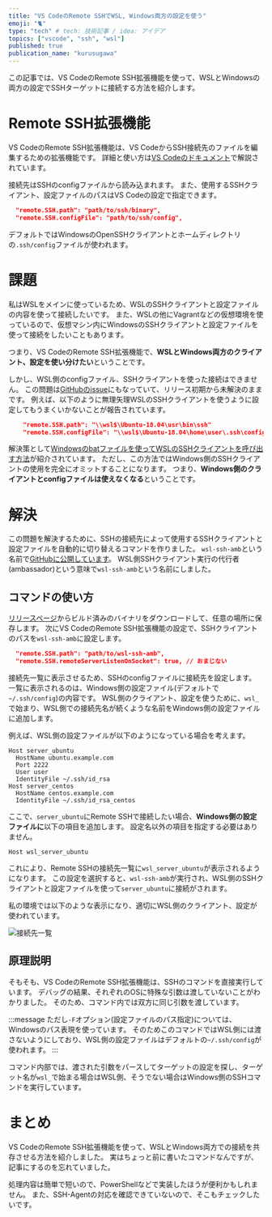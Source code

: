 ```yaml
---
title: "VS CodeのRemote SSHでWSL, Windows両方の設定を使う"
emoji: "🐈"
type: "tech" # tech: 技術記事 / idea: アイデア
topics: ["vscode", "ssh", "wsl"]
published: true
publication_name: "kurusugawa"
---
```


この記事では、VS CodeのRemote SSH拡張機能を使って、WSLとWindowsの両方の設定でSSHターゲットに接続する方法を紹介します。

# Remote SSH拡張機能

VS CodeのRemote SSH拡張機能は、VS CodeからSSH接続先のファイルを編集するための拡張機能です。
詳細と使い方は[VS Codeのドキュメント](https://code.visualstudio.com/docs/remote/ssh)で解説されています。

接続先はSSHのconfigファイルから読み込まれます。
また、使用するSSHクライアント、設定ファイルのパスはVS Codeの設定で指定できます。

```json
  "remote.SSH.path": "path/to/ssh/binary",
  "remote.SSH.configFile": "path/to/ssh/config",
```

デフォルトではWindowsのOpenSSHクライアントとホームディレクトリの`.ssh/config`ファイルが使われます。

# 課題

私はWSLをメインに使っているため、WSLのSSHクライアントと設定ファイルの内容を使って接続したいです。
また、WSLの他にVagrantなどの仮想環境を使っているので、仮想マシン内にWindowsのSSHクライアントと設定ファイルを使って接続をしたいこともあります。

つまり、VS CodeのRemote SSH拡張機能で、**WSLとWindows両方のクライアント、設定を使い分けたい**ということです。

しかし、WSL側のconfigファイル、SSHクライアントを使った接続はできません。
この問題は[GitHubのissue](https://github.com/microsoft/vscode-remote-release/issues/937)にもなっていて、リリース初期から未解決のままです。
例えば、以下のように無理矢理WSLのSSHクライアントを使うように設定してもうまくいかないことが報告されています。

```json
    "remote.SSH.path": "\\wsl$\Ubuntu-18.04\usr\bin\ssh"
    "remote.SSH.configFile": "\\wsl$\Ubuntu-18.04\home\user\.ssh\config"
```

解決策として[Windowsのbatファイルを使ってWSLのSSHクライアントを呼び出す方法](https://github.com/microsoft/vscode-remote-release/issues/937#issuecomment-578416517)が紹介されています。
ただし、この方法ではWindows側のSSHクライアントの使用を完全にオミットすることになります。
つまり、**Windows側のクライアントとconfigファイルは使えなくなる**ということです。

# 解決

この問題を解決するために、SSHの接続先によって使用するSSHクライアントと設定ファイルを自動的に切り替えるコマンドを作りました。
`wsl-ssh-amb`という名前で[GitHubに公開しています](https://github.com/tbistr/wsl-ssh-amb)。
WSL側SSHクライアント実行の代行者(ambassador)という意味で`wsl-ssh-amb`という名前にしました。

## コマンドの使い方

[リリースページ](https://github.com/tbistr/wsl-ssh-amb/releases/tag/v0.1.0)からビルド済みのバイナリをダウンロードして、任意の場所に保存します。
次にVS CodeのRemote SSH拡張機能の設定で、SSHクライアントのパスを`wsl-ssh-amb`に設定します。

```json
  "remote.SSH.path": "path/to/wsl-ssh-amb",
  "remote.SSH.remoteServerListenOnSocket": true, // おまじない
```

接続先一覧に表示させるため、SSHのconfigファイルに接続先を設定します。
一覧に表示されるのは、Windows側の設定ファイル(デフォルトで`~/.ssh/config`)の内容です。
WSL側のクライアント、設定を使うために、`wsl_`で始まり、WSL側での接続先名が続くような名前をWindows側の設定ファイルに追加します。

例えば、WSL側の設定ファイルが以下のようになっている場合を考えます。

```ssh-config
Host server_ubuntu
  HostName ubuntu.example.com
  Port 2222
  User user
  IdentityFile ~/.ssh/id_rsa
Host server_centos
  HostName centos.example.com
  IdentityFile ~/.ssh/id_rsa_centos
```

ここで、`server_ubuntu`にRemote SSHで接続したい場合、**Windows側の設定ファイルに**以下の項目を追加します。
設定名以外の項目を指定する必要はありません。

```ssh-config
Host wsl_server_ubuntu
```

これにより、Remote SSHの接続先一覧に`wsl_server_ubuntu`が表示されるようになります。
この設定を選択すると、`wsl-ssh-amb`が実行され、WSL側のSSHクライアントと設定ファイルを使って`server_ubuntu`に接続がされます。

私の環境では以下のような表示になり、適切にWSL側のクライアント、設定が使われています。

![接続先一覧](https://storage.googleapis.com/zenn-user-upload/d1f113ff486b-20231217.png)

## 原理説明

そもそも、VS CodeのRemote SSH拡張機能は、SSHのコマンドを直接実行しています。
デバッグの結果、それぞれのOSに特殊な引数は渡していないことがわかりました。
そのため、コマンド内では双方に同じ引数を渡しています。

:::message
ただし`-F`オプション(設定ファイルのパス指定)については、Windowsのパス表現を使っています。
そのためこのコマンドではWSL側には渡さないようにしており、WSL側の設定ファイルはデフォルトの`~/.ssh/config`が使われます。
:::

コマンド内部では、渡された引数をパースしてターゲットの設定を探し、ターゲット名が`wsl_`で始まる場合はWSL側、そうでない場合はWindows側のSSHコマンドを実行しています。

# まとめ

VS CodeのRemote SSH拡張機能を使って、WSLとWindows両方での接続を共存させる方法を紹介しました。
実はちょっと前に書いたコマンドなんですが、記事にするのを忘れていました。

処理内容は簡単で短いので、PowerShellなどで実装したほうが便利かもしれません。
また、SSH-Agentの対応を確認できていないので、そこもチェックしたいです。
